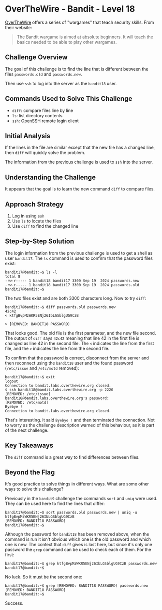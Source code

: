# OverTheWire - Bandit - Level 18

[OverTheWire](https://overthewire.org) offers a series of "wargames" that teach
security skills. From their website:

> The Bandit wargame is aimed at absolute beginners. It will teach the basics
> needed to be able to play other wargames.

## Challenge Overview

The goal of this challenge is to find the line that is different between the
files `passwords.old` and `passwords.new`.

Then use `ssh` to log into the server as the `bandit18` user.

## Commands Used to Solve This Challenge

- `diff`: compare files line by line
- `ls`: list directory contents
- `ssh`: OpenSSH remote login client

## Initial Analysis

If the lines in the file are similar except that the new file has a changed
line, then `diff` will quickly solve the problem.

The information from the previous challenge is used to `ssh` into the server.

## Understanding the Challenge

It appears that the goal is to learn the new command `diff` to compare files.

## Approach Strategy

1. Log in using `ssh`
1. Use `ls` to locate the files
1. Use `diff` to find the changed line

## Step-by-Step Solution

The login information from the previous challenge is used to get a shell as user
`bandit17`. The `ls` command is used to confirm that the password files exist:

```
bandit17@bandit:~$ ls -l
total 8
-rw-r----- 1 bandit18 bandit17 3300 Sep 19  2024 passwords.new
-rw-r----- 1 bandit18 bandit17 3300 Sep 19  2024 passwords.old
bandit17@bandit:~$
```

The two files exist and are both 3300 characters long. Now to try `diff`:

```
bandit17@bandit:~$ diff passwords.old passwords.new
42c42
< ktfgBvpMzWKR5ENj26IbLGSblgUG9CzB
---
> [REMOVED: BANDIT18 PASSWORD]
```

That looks good. The old file is the first parameter, and the new file second.
The output of `diff` says `42c42` meaning that line 42 in the first file is
changed as line 42 in the second file. The `<` indicates the line from the first
file, and the `>` indicates the line from the second file.

To confirm that the password is correct, disconnect from the server and then
reconnect using the `bandit18` user and the found password (`/etc/issue` and
`/etc/motd` removed):

```
bandit17@bandit:~$ exit
logout
Connection to bandit.labs.overthewire.org closed.
$ ssh bandit18@bandit.labs.overthewire.org -p 2220
[REMOVED: /etc/issue]
bandit18@bandit.labs.overthewire.org's password:
[REMOVED: /etc/motd]
Byebye !
Connection to bandit.labs.overthewire.org closed.
```

That's interesting. It said `Byebye !` and then terminated the connection. Not
to worry as the challenge description warned of this behaviour, as it is part of
the next challenge.

## Key Takeaways

The `diff` command is a great way to find differences between files.

## Beyond the Flag

It's good practice to solve things in different ways. What are some other ways
to solve this challenge?

Previously in the `bandit9` challenge the commands `sort` and `uniq` were used.
They can be used here to find the lines that differ:

```
bandit17@bandit:~$ sort passwords.old passwords.new | uniq -u
ktfgBvpMzWKR5ENj26IbLGSblgUG9CzB
[REMOVED: BANDIT18 PASSWORD]
bandit17@bandit:~$
```

Although the password for `bandit18` has been removed above, when the command is
run it isn't obvious which one is the old password and which one is new. The
context that `diff` gives is lost here, but since it's only one password the
`grep` command can be used to check each of them. For the first:

```
bandit17@bandit:~$ grep ktfgBvpMzWKR5ENj26IbLGSblgUG9CzB passwords.new
bandit17@bandit:~$
```

No luck. So it must be the second one:

```
bandit17@bandit:~$ grep [REMOVED: BANDIT18 PASSWORD] passwords.new
[REMOVED: BANDIT18 PASSWORD]
bandit17@bandit:~$
```

Success.
